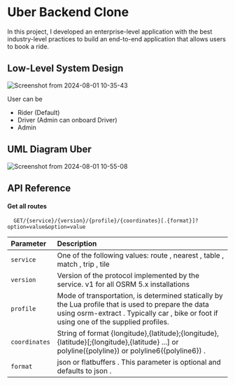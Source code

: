 
# Uber Backend Clone
In this project, I developed an enterprise-level application with the best industry-level practices to build an end-to-end application that allows users to book a ride.


## Low-Level System Design

  ![Screenshot from 2024-08-01 10-35-43](https://github.com/user-attachments/assets/e3c5db49-8516-46fc-bdb7-31a11165a4fe)

User can be 
- Rider (Default)
- Driver (Admin can onboard Driver)
- Admin

## UML Diagram Uber

![Screenshot from 2024-08-01 10-55-08](https://github.com/user-attachments/assets/07e42682-7fdb-4092-9457-de9e7ebf025f)

## API Reference

#### Get all routes

```http
  GET/{service}/{version}/{profile}/{coordinates}[.{format}]?option=value&option=value
```

| Parameter | Description                |
| :-------- | :------------------------- |
| `service` | One of the following values: route , nearest , table , match , trip , tile |
| `version` |Version of the protocol implemented by the service. v1 for all OSRM 5.x installations |
| `profile` | Mode of transportation, is determined statically by the Lua profile that is used to prepare the data using osrm-extract . Typically car , bike or foot if using one of the supplied profiles. |
| `coordinates` | String of format {longitude},{latitude};{longitude},{latitude}[;{longitude},{latitude} ...] or polyline({polyline}) or polyline6({polyline6}) . |
| `format` | json or flatbuffers . This parameter is optional and defaults to json . |





